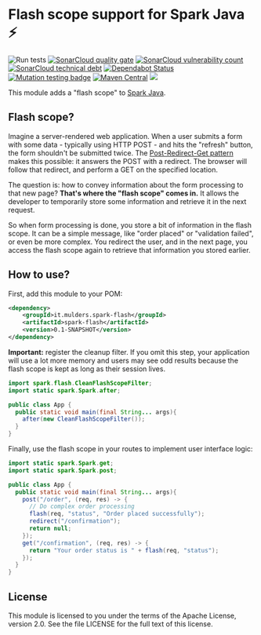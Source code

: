 # Flash scope support for Spark Java ⚡

![Run tests](https://github.com/mthmulders/spark-flash/workflows/Run%20tests/badge.svg)
[![SonarCloud quality gate](https://sonarcloud.io/api/project_badges/measure?project=mthmulders_spark-flash&metric=alert_status)](https://sonarcloud.io/dashboard?id=mthmulders_spark-flash)
[![SonarCloud vulnerability count](https://sonarcloud.io/api/project_badges/measure?project=mthmulders_spark-flash&metric=vulnerabilities)](https://sonarcloud.io/dashboard?id=mthmulders_spark-flash)
[![SonarCloud technical debt](https://sonarcloud.io/api/project_badges/measure?project=mthmulders_spark-flash&metric=sqale_index)](https://sonarcloud.io/dashboard?id=mthmulders_spark-flash)
[![Dependabot Status](https://api.dependabot.com/badges/status?host=github&repo=mthmulders/spark-flash)](https://dependabot.com)
[![Mutation testing badge](https://img.shields.io/endpoint?style=plastic&url=https%3A%2F%2Fbadge-api.stryker-mutator.io%2Fgithub.com%2Fmthmulders%2Fspark-flash%2Fmaster)](https://dashboard.stryker-mutator.io/reports/github.com/mthmulders/spark-flash/master)
[![Maven Central](https://img.shields.io/maven-central/v/it.mulders.spark-flash/spark-flash.svg?color=brightgreen&label=Maven%20Central)](https://search.maven.org/artifact/it.mulders.spark-flash/spark-flash)
[![](https://img.shields.io/github/license/mthmulders/spark-flash.svg)](./LICENSE)

This module adds a "flash scope" to [Spark Java](http://sparkjava.com/).

## Flash scope?
Imagine a server-rendered web application.
When a user submits a form with some data - typically using HTTP POST - and hits the "refresh" button, the form shouldn't be submitted twice.
The [Post-Redirect-Get pattern](https://en.wikipedia.org/wiki/Post/Redirect/Get) makes this possible: it answers the POST with a redirect.
The browser will follow that redirect, and perform a GET on the specified location.

The question is: how to convey information about the form processing to that new page?
**That's where the "flash scope" comes in.**
It allows the developer to temporarily store some information and retrieve it in the next request.

So when form processing is done, you store a bit of information in the flash scope.
It can be a simple message, like "order placed" or "validation failed", or even be more complex.
You redirect the user, and in the next page, you access the flash scope again to retrieve that information you stored earlier.

## How to use?
First, add this module to your POM:

```xml
<dependency>
    <groupId>it.mulders.spark-flash</groupId>
    <artifactId>spark-flash</artifactId>
    <version>0.1-SNAPSHOT</version>
</dependency>
```

**Important:** register the cleanup filter.
If you omit this step, your application will use a lot more memory and users may see odd results because the flash scope is kept as long as their session lives.
 
```java
import spark.flash.CleanFlashScopeFilter;
import static spark.Spark.after;

public class App {
  public static void main(final String... args){
    after(new CleanFlashScopeFilter());    
  }
}
```

Finally, use the flash scope in your routes to implement user interface logic:

```java
import static spark.Spark.get;
import static spark.Spark.post;

public class App {
  public static void main(final String... args){
    post("/order", (req, res) -> {
      // Do complex order processing
      flash(req, "status", "Order placed successfully");
      redirect("/confirmation");
      return null;
    });
    get("/confirmation", (req, res) -> {
      return "Your order status is " + flash(req, "status");
    });
  }
}
```

## License
This module is licensed to you under the terms of the Apache License, version 2.0.
See the file LICENSE for the full text of this license. 